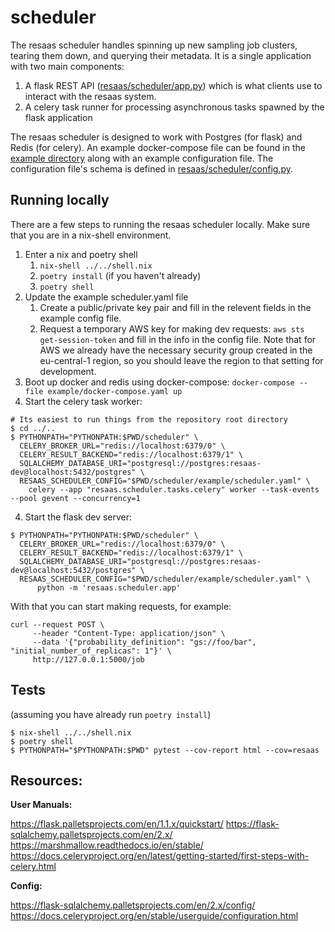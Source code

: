 # scheduler

The resaas scheduler handles spinning up new sampling job clusters, tearing them down, and querying their metadata.
It is a single application with two main components: 

  1. A flask REST API ([resaas/scheduler/app.py](resaas/scheduler/app.py)) which is what clients use to interact with the resaas system.
  2. A celery task runner for processing asynchronous tasks spawned by the flask application

The resaas scheduler is designed to work with Postgres (for flask) and Redis (for celery). An example docker-compose file can be found in the [example directory](./example) along with
an example configuration file. The configuration file's schema is defined in [resaas/scheduler/config.py](resaas/scheduler/config.py).

## Running locally
There are a few steps to running the resaas scheduler locally. Make sure that you
are in a nix-shell environment.
  1. Enter a nix and poetry shell
     1. `nix-shell ../../shell.nix`
     1. `poetry install` (if you haven't already)
     1. `poetry shell`
  1. Update the example scheduler.yaml file
     1. Create a public/private key pair and fill in the relevent fields in the example config file.
     1. Request a temporary AWS key for making dev requests: `aws sts get-session-token` and fill in the info in the config file. Note that for AWS
     we already have the necessary security group created in the eu-central-1 region,
     so you should leave the region to that setting for development.
  2. Boot up docker and redis using docker-compose: `docker-compose --file example/docker-compose.yaml up`
  3. Start the celery task worker:
  ```shell
  # Its easiest to run things from the repository root directory
  $ cd ../..
  $ PYTHONPATH="PYTHONPATH:$PWD/scheduler" \
    CELERY_BROKER_URL="redis://localhost:6379/0" \
    CELERY_RESULT_BACKEND="redis://localhost:6379/1" \
    SQLALCHEMY_DATABASE_URI="postgresql://postgres:resaas-dev@localhost:5432/postgres" \
    RESAAS_SCHEDULER_CONFIG="$PWD/scheduler/example/scheduler.yaml" \
      celery --app "resaas.scheduler.tasks.celery" worker --task-events --pool gevent --concurrency=1
  ```
  4. Start the flask dev server:
  ```shell
  $ PYTHONPATH="PYTHONPATH:$PWD/scheduler" \
    CELERY_BROKER_URL="redis://localhost:6379/0" \
    CELERY_RESULT_BACKEND="redis://localhost:6379/1" \
    SQLALCHEMY_DATABASE_URI="postgresql://postgres:resaas-dev@localhost:5432/postgres" \
    RESAAS_SCHEDULER_CONFIG="$PWD/scheduler/example/scheduler.yaml" \
        python -m 'resaas.scheduler.app'
  ```

With that you can start making requests, for example:
```shell
curl --request POST \
     --header "Content-Type: application/json" \
     --data '{"probability_definition": "gs://foo/bar", "initial_number_of_replicas": 1"}' \
     http://127.0.0.1:5000/job
```


## Tests

(assuming you have already run `poetry install`) 

```shell
$ nix-shell ../../shell.nix
$ poetry shell
$ PYTHONPATH="$PYTHONPATH:$PWD" pytest --cov-report html --cov=resaas
```
## Resources:

**User Manuals:**

https://flask.palletsprojects.com/en/1.1.x/quickstart/
https://flask-sqlalchemy.palletsprojects.com/en/2.x/
https://marshmallow.readthedocs.io/en/stable/
https://docs.celeryproject.org/en/latest/getting-started/first-steps-with-celery.html

**Config:**

https://flask-sqlalchemy.palletsprojects.com/en/2.x/config/
https://docs.celeryproject.org/en/stable/userguide/configuration.html
